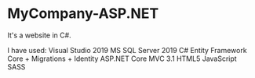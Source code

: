 # MyCompany-ASP.NET
It's a website in C#. 

I have used:
Visual Studio 2019
MS SQL Server 2019
C#
Entity Framework Core + Migrations + Identity
ASP.NET Core MVC 3.1
HTML5
JavaScript
SASS 
